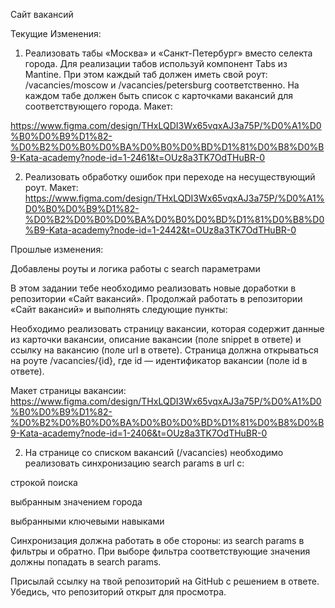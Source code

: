 Сайт вакансий

Текущие Изменения:

1. Реализовать табы «Москва» и «Санкт-Петербург» вместо селекта города. Для реализации табов используй компонент Tabs из Mantine. При этом каждый таб должен иметь свой роут: /vacancies/moscow и /vacancies/petersburg соответственно. На каждом табе должен быть список с карточками вакансий для соответствующего города. Макет:

https://www.figma.com/design/THxLQDI3Wx65vqxAJ3a75P/%D0%A1%D0%B0%D0%B9%D1%82-%D0%B2%D0%B0%D0%BA%D0%B0%D0%BD%D1%81%D0%B8%D0%B9-Kata-academy?node-id=1-2461&t=OUz8a3TK7OdTHuBR-0

2. Реализовать обработку ошибок при переходе на несуществующий роут. Макет: https://www.figma.com/design/THxLQDI3Wx65vqxAJ3a75P/%D0%A1%D0%B0%D0%B9%D1%82-%D0%B2%D0%B0%D0%BA%D0%B0%D0%BD%D1%81%D0%B8%D0%B9-Kata-academy?node-id=1-2442&t=OUz8a3TK7OdTHuBR-0

Прошлые изменения:

Добавлены роуты и логика работы с search параметрами

В этом задании тебе необходимо реализовать новые доработки в репозитории «Сайт вакансий». Продолжай работать в репозитории «Сайт вакансий» и выполнять следующие пункты:

Необходимо реализовать страницу вакансии, которая содержит данные из карточки вакансии, описание вакансии (поле snippet в ответе) и ссылку на вакансию (поле url в ответе). Страница должна открываться на роуте /vacancies/{id}, где id — идентификатор вакансии (поле id в ответе).

Макет страницы вакансии: https://www.figma.com/design/THxLQDI3Wx65vqxAJ3a75P/%D0%A1%D0%B0%D0%B9%D1%82-%D0%B2%D0%B0%D0%BA%D0%B0%D0%BD%D1%81%D0%B8%D0%B9-Kata-academy?node-id=1-2406&t=OUz8a3TK7OdTHuBR-0

2. На странице со списком вакансий (/vacancies) необходимо реализовать синхронизацию search params в url с:

строкой поиска

выбранным значением города

выбранными ключевыми навыками

Синхронизация должна работать в обе стороны: из search params в фильтры и обратно. При выборе фильтра соответствующие значения должны попадать в search params.

Присылай ссылку на твой репозиторий на GitHub с решением в ответе. Убедись, что репозиторий открыт для просмотра.

